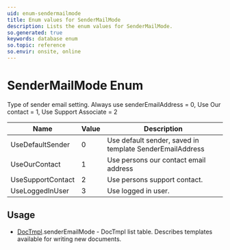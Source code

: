 ```yaml
---
uid: enum-sendermailmode
title: Enum values for SenderMailMode
description: Lists the enum values for SenderMailMode.
so.generated: true
keywords: database enum
so.topic: reference
so.envir: onsite, online
---
```


# SenderMailMode Enum

Type of sender email setting. Always use senderEmailAddress = 0, Use Our contact = 1, Use Support Associate = 2

| Name | Value | Description |
|------|-------|-------------|
|UseDefaultSender|0|Use default sender, saved in template SenderEmailAddress|
|UseOurContact|1|Use persons our contact email address|
|UseSupportContact|2|Use persons support contact.|
|UseLoggedInUser|3|Use logged in user.|

## Usage

* [DocTmpl](../doctmpl.md).senderEmailMode - DocTmpl list table. Describes templates available for writing new documents.
